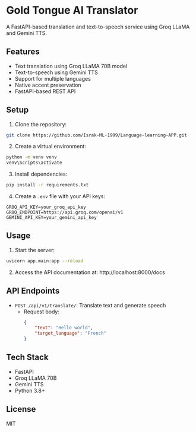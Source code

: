 # Gold Tongue AI Translator

A FastAPI-based translation and text-to-speech service using Groq LLaMA and Gemini TTS.

## Features

- Text translation using Groq LLaMA 70B model
- Text-to-speech using Gemini TTS
- Support for multiple languages
- Native accent preservation
- FastAPI-based REST API

## Setup

1. Clone the repository:
```bash
git clone https://github.com/Israk-ML-1999/Language-learning-APP.git
```

2. Create a virtual environment:
```bash
python -m venv venv
venv\Scripts\activate
```

3. Install dependencies:
```bash
pip install -r requirements.txt
```

4. Create a `.env` file with your API keys:
```env
GROQ_API_KEY=your_groq_api_key
GROQ_ENDPOINT=https://api.groq.com/openai/v1
GEMINI_API_KEY=your_gemini_api_key
```

## Usage

1. Start the server:
```bash
uvicorn app.main:app --reload
```

2. Access the API documentation at: http://localhost:8000/docs

## API Endpoints

- `POST /api/v1/translate/`: Translate text and generate speech
  - Request body:
    ```json
    {
        "text": "Hello world",
        "target_language": "French"
    }
    ```

## Tech Stack

- FastAPI
- Groq LLaMA 70B
- Gemini TTS
- Python 3.8+

## License

MIT